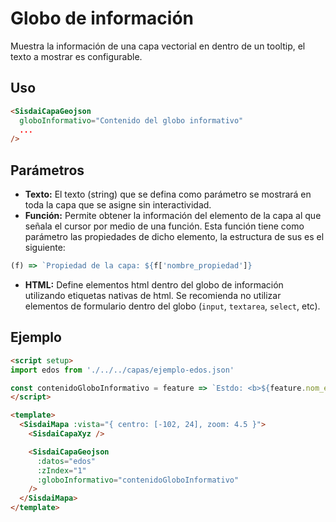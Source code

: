 # Globo de información

Muestra la información de una capa vectorial en dentro de un tooltip, el texto a mostrar es configurable.


## Uso

```html
<SisdaiCapaGeojson
  globoInformativo="Contenido del globo informativo"
  ...
/>
```

## Parámetros

- __Texto:__ El texto (string) que se defina como parámetro se mostrará en toda la capa que se asigne sin interactividad.
- __Función:__ Permite obtener la información del elemento de la capa al que señala el cursor por medio de una función. Esta función tiene como parámetro las propiedades de dicho elemento, la estructura de sus es el siguiente: 
```javascript
(f) => `Propiedad de la capa: ${f['nombre_propiedad']}
```
- __HTML:__ Define elementos html dentro del globo de información utilizando etiquetas nativas de html. Se recomienda no utilizar elementos de formulario dentro del globo (`input`, `textarea`, `select`, etc).

## Ejemplo

<info-Globo />

```html
<script setup>
import edos from './../../capas/ejemplo-edos.json'

const contenidoGloboInformativo = feature => `Estdo: <b>${feature.nom_edo}</b>`
</script>

<template>
  <SisdaiMapa :vista="{ centro: [-102, 24], zoom: 4.5 }">
    <SisdaiCapaXyz />

    <SisdaiCapaGeojson
      :datos="edos"
      :zIndex="1"
      :globoInformativo="contenidoGloboInformativo"
    />
  </SisdaiMapa>
</template>

```